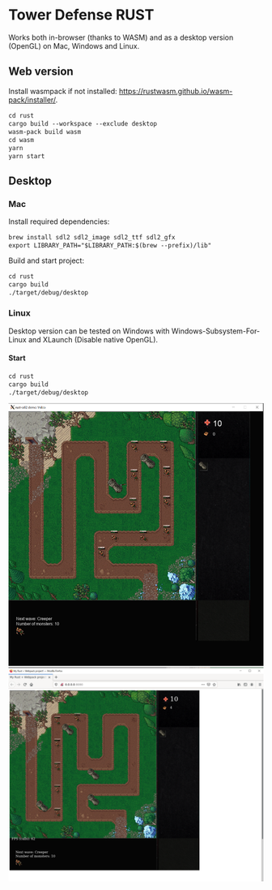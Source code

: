 # Tower Defense RUST

Works both in-browser (thanks to WASM) and as a desktop version (OpenGL) on Mac, Windows and Linux.

## Web version

Install wasmpack if not installed: https://rustwasm.github.io/wasm-pack/installer/.

```
cd rust
cargo build --workspace --exclude desktop
wasm-pack build wasm
cd wasm
yarn
yarn start
```

## Desktop

### Mac

Install required dependencies:

```
brew install sdl2 sdl2_image sdl2_ttf sdl2_gfx
export LIBRARY_PATH="$LIBRARY_PATH:$(brew --prefix)/lib"
```

Build and start project:

```
cd rust
cargo build
./target/debug/desktop
```

### Linux

Desktop version can be tested on Windows with Windows-Subsystem-For-Linux and XLaunch (Disable native OpenGL).

#### Start

```
cd rust
cargo build
./target/debug/desktop
```

<img src="./demo-screenshot-desktop.png"/>
<img src="./demo-screenshot-web.png"/>
